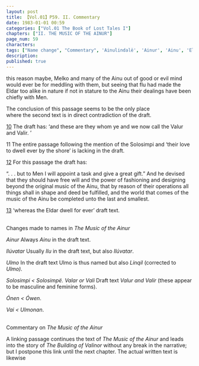 ```yaml
---
layout: post
title: 【Vol.01】P59. II. Commentary
date: 1983-01-01 00:59
categories: ["Vol.01 The Book of Lost Tales I"]
chapters: ["II. THE MUSIC OF THE AINUR"]
page_num: 59
characters: 
tags: ["Name change", "Commentary", 'Ainulindalë', 'Ainur', 'Ainu', 'Eldar', 'Ilu', 'Ilúvatar', 'Linqil', 'Men', 'Music of the Ainur']
description: 
published: true
---
```


<p style="text-indent: 0;">
this reason maybe, Melko and many of the Ainu out of good or evil mind would ever be for meddling with them, but seeing that flu had made the Eldar too alike in nature if not in stature to the Ainu their dealings have been chiefly with Men.
</p>

The conclusion of this passage seems to be the only place<BR>where the second text is in direct contradiction of the draft.

[10]({{site.baseurl}}/vol01-p55) The draft has: ‘and these are they whom ye and we now call the Valur and Valir. ’

11 The entire passage following the mention of the Solosimpi and ‘their love to dwell ever by the shore’ is lacking in the draft.

[12]({{site.baseurl}}/vol01-p57) For this passage the draft has:

“. . . but to Men I will appoint a task and give a great gift.” And he devised that they should have free will and the power of fashioning and designing beyond the original music of the Ainu, that by reason of their operations all things shall in shape and deed be fulfilled, and the world that comes of the music of the Ainu be completed unto the last and smallest.

[13]({{site.baseurl}}/vol01-p57)  ‘whereas the Eldar dwell for ever’ draft text.

<BR>
Changes made to names in <I>The Music of the Ainur</I>

<I>Ainur  </I> Always <I>Ainu</I> in the draft text.

<I>Ilúvatar</I> Usually <I>Ilu</I> in the draft text, but also <I>Ilúvatar</I>.

<I>Ulmo</I> In the draft text Ulmo is thus named but also <I>Linqil</I> (corrected to <I>Ulmo).

Solosimpi < Solosimpë. Valar or Vali</I> Draft text <I>Valur and Valir</I> (these appear to be masculine and feminine forms).

<I>Ónen   < Ówen</I>.

<I>Vai    < Ulmonan</I>.

<BR>
Commentary on <I>The Music of the Ainur</I>

A linking passage continues the text of <I>The Music of the Ainur</I> and leads into the story of <I>The Building of Valinor</I> without any break in the narrative; but I postpone this link until the next chapter. The actual written text is likewise


